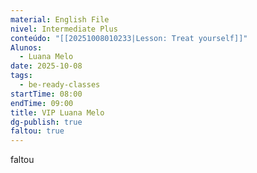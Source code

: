 ```yaml
---
material: English File
nivel: Intermediate Plus
conteúdo: "[[20251008010233|Lesson: Treat yourself]]"
Alunos:
  - Luana Melo
date: 2025-10-08
tags:
  - be-ready-classes
startTime: 08:00
endTime: 09:00
title: VIP Luana Melo
dg-publish: true
faltou: true
---
```

faltou